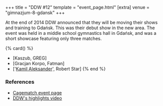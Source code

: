 +++
title = "DDW #12"
template = "event_page.html"
[extra]
venue = "gimnazjum-8-gdansk"
+++

At the end of 2014 DDW announced that they will be moving their shows and training to Gdańsk. This was their debut show in the new area.
The event was held in a middle school gymnastics hall in Gdańsk, and was a short showcase featuring only three matches.

{% card() %}
- [Kaszub, GREG]
- [Gracjan Korpo, Fatman]
- ['[Kamil Aleksander](@/w/kamil-aleksander.md)', Robert Star]
{% end %}

### References

* [Cagematch event page](https://www.cagematch.net/?id=8&nr=585&page=4)
* [DDW's highlights video](https://www.youtube.com/watch?v=b4MFLbkXrYg)
